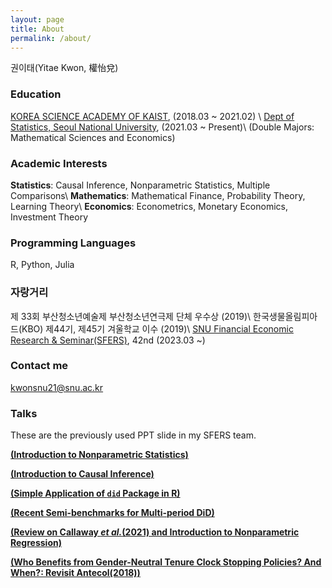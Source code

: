 ```yaml
---
layout: page
title: About
permalink: /about/
---
```


권이태(Yitae Kwon, 權怡兌)

### Education

[KOREA SCIENCE ACADEMY OF KAIST](https://www.ksa.hs.kr/Eng), (2018.03 ~ 2021.02)
\\
[Dept of Statistics, Seoul National University](https://stat.snu.ac.kr/en/), (2021.03 ~ Present)\\
(Double Majors: Mathematical Sciences and Economics)

### Academic Interests
**Statistics**: Causal Inference, Nonparametric Statistics, Multiple Comparisons\\
**Mathematics**: Mathematical Finance, Probability Theory, Learning Theory\\
**Economics**: Econometrics, Monetary Economics, Investment Theory

### Programming Languages
R, Python, Julia

### 자랑거리
제 33회 부산청소년예술제 부산청소년연극제 단체 우수상 (2019)\\
한국생물올림피아드(KBO) 제44기, 제45기 겨울학교 이수 (2019)\\
[SNU Financial Economic Research & Seminar(SFERS)](https://www.sfers.com/), 42nd (2023.03 ~)

### Contact me

[kwonsnu21@snu.ac.kr](mailto:kwonsnu21@snu.ac.kr)

### Talks
These are the previously used PPT slide in my SFERS team.

[**(Introduction to Nonparametric Statistics)**](https://drive.google.com/file/d/15RSSGAnmfUEYGYAHRumQ9qyVitB9LR_U/view?usp=drive_link)

[**(Introduction to Causal Inference)**](https://drive.google.com/file/d/1x7x2enKDyVxkFjBIpVorlJcaFiOM4FZE/view?usp=drive_link)

[**(Simple Application of `did` Package in R)**](https://drive.google.com/file/d/1m7Q89A8N4J9L8qhejFi9Q6shbWGbtYxh/view?usp=drive_link)

[**(Recent Semi-benchmarks for Multi-period DiD)**](https://drive.google.com/file/d/1SLxH5RnfDt_uIXnUWudsS8VAizc5J_3x/view?usp=drive_link)

[**(Review on Callaway *et al.*(2021) and Introduction to Nonparametric Regression)**](https://drive.google.com/file/d/1tTFWfl9z8Fh87kDhzGUhGR4wYbRUdQYo/view?usp=drive_link)

[**(Who Benefits from Gender-Neutral Tenure Clock
Stopping Policies? And When?: Revisit Antecol(2018))**](https://drive.google.com/file/d/1PgV107H6KobHLB_HaubZ7Wl4BL5q8a5I/view?usp=drive_link)